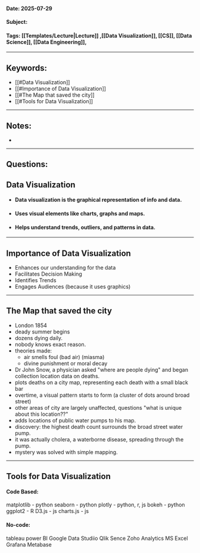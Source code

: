 #### Date: 2025-07-29
#### Subject:
#### Tags: [[Templates/Lecture|Lecture]] ,[[Data Visualization]], [[CS]], [[Data Science]], [[Data Engineering]],  
---
## Keywords:

-  [[#Data Visualization]] 
- [[#Importance of Data Visualization]]
- [[#The Map that saved the city]]
- [[#Tools for Data Visualization]]

--- 

## Notes:

- 


---

## Questions:




## Data Visualization

- #### Data visualization is the graphical representation of info and data.
- #### Uses visual elements like charts, graphs and maps.
- #### Helps understand trends, outliers, and patterns in data.

-----
## Importance of Data Visualization

- Enhances our understanding for the data
- Facilitates Decision Making
- Identifies Trends
- Engages Audiences (because it uses graphics)
 
------

## The Map that saved the city

- London 1854
- deady summer begins
- dozens dying daily.
- nobody knows exact reason.
- theories made: 
	- air smells foul (bad air) (miasma)
	- divine punishment or moral decay
- Dr John Snow, a physician asked "where are people dying" and began collection location data on deaths.
- plots deaths on a city map, representing each death with a small black bar
- overtime, a visual pattern starts to form (a cluster of dots around broad street)
- other areas of city are largely unaffected, questions "what is unique about this location??"
- adds locations of public water pumps to his map.
- discovery: the highest death count surrounds the broad street water pump.
- it was actually cholera, a waterborne disease, spreading through the pump.
- mystery was solved with simple mapping.

----

## Tools for Data Visualization

#### Code Based:
matplotlib - python 
seaborn - python
plotly - python, r, js
bokeh - python
ggplot2 - R
D3.js - js
charts.js - js

#### No-code:
tableau
power BI
Google Data Studiio
Qlik Sence
Zoho Analytics
MS Excel
Grafana
Metabase



